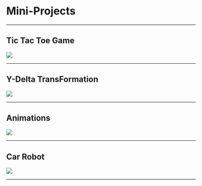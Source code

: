 # Mini-Projects
------------------------------------------------------------------------------
## Tic Tac Toe Game
![](https://user-images.githubusercontent.com/40190772/47047185-325ca780-d197-11e8-867b-0ff064c56223.png)

-------------------------------------------------------------------------------
## Y-Delta TransFormation
![](https://user-images.githubusercontent.com/40190772/47220767-f9008380-d3b2-11e8-8b13-c09c223e55bb.PNG)

------------------------------------------------------------------------------
## Animations
![](https://raw.githubusercontent.com/AbdallahHemdan/Side-Projects/master/Animation/Animation.gif)

------------------------------------------------------------------------------
## Car Robot
![](https://user-images.githubusercontent.com/40190772/50730525-ff9fcb00-1157-11e9-968e-0df972551923.jpg)

------------------------------------------------------------------------------
